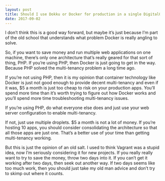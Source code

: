 ```yaml
---
layout: post
title: Should I use Dokku or Docker for production in a single DigitalOcean droplet ($5&#47;pm) for multiple web applications?
date: 2017-09-02
---
```


<p>I don’t think this is a good way forward, but maybe it’s just because I’m part of the old school that understands what problem Docker is really angling to solve.</p><p>So, if you want to save money and run multiple web applications on one machine, there’s only one architecture that’s really geared for that sort of thing, PHP. If you’re using PHP, then Docker is just going to get in the way. Because PHP solved the multi-tenancy problem a long time ago.</p><p>If you’re not using PHP, then it is my opinion that container technology like Docker is just not good enough to provide decent multi-tenancy and even if it was, $5 a month is just too cheap to risk on your production apps. You’ll spend more time than it’s worth trying to figure out how Docker works and you’ll spend more time troubleshooting multi-tenancy issues.</p><p>If you’re using PHP, do what everyone else does and just use your web server configuration to enable multi-tenancy.</p><p>If not, just use multiple droplets. $5 a month is not a lot of money. If you’re hosting 10 apps, you should consider consolidating the architecture so that all those apps are just one. That’s a better use of your time than getting multi-tenancy working.</p><p>But this is just the opinion of an old salt. I used to think Vagrant was a stupid idea, now I’m seriously considering it for new projects. If you really really want to try to save the money, throw two days into it. If you can’t get it working after two days, then seek out another way. If two days seems like too much work, then you should just take my old man advice and don’t try to skimp out where it counts.</p>
